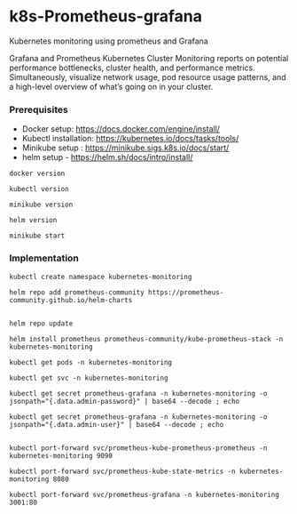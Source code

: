 # k8s-Prometheus-grafana
Kubernetes monitoring using prometheus and Grafana

Grafana and Prometheus Kubernetes Cluster Monitoring reports on potential performance bottlenecks, cluster health, and performance metrics. Simultaneously, visualize network usage, pod resource usage patterns, and a high-level overview of what’s going on in your cluster.

### Prerequisites

- Docker setup: https://docs.docker.com/engine/install/
- Kubectl installation: https://kubernetes.io/docs/tasks/tools/
- Minikube setup : https://minikube.sigs.k8s.io/docs/start/
- helm setup  - https://helm.sh/docs/intro/install/

```
docker version

kubectl version

minikube version

helm version

minikube start

```


###  Implementation

```
kubectl create namespace kubernetes-monitoring  

helm repo add prometheus-community https://prometheus-community.github.io/helm-charts


helm repo update

helm install prometheus prometheus-community/kube-prometheus-stack -n kubernetes-monitoring

kubectl get pods -n kubernetes-monitoring

kubectl get svc -n kubernetes-monitoring

kubectl get secret prometheus-grafana -n kubernetes-monitoring -o jsonpath="{.data.admin-password}" | base64 --decode ; echo

kubectl get secret prometheus-grafana -n kubernetes-monitoring -o jsonpath="{.data.admin-user}" | base64 --decode ; echo


kubectl port-forward svc/prometheus-kube-prometheus-prometheus -n kubernetes-monitoring 9090

kubectl port-forward svc/prometheus-kube-state-metrics -n kubernetes-monitoring 8080

kubectl port-forward svc/prometheus-grafana -n kubernetes-monitoring 3001:80

```

